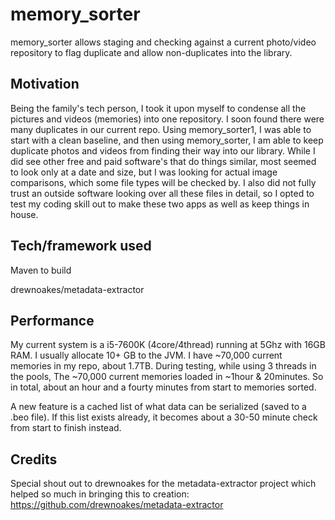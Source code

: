 # memory_sorter
memory_sorter allows staging and checking against a current photo/video repository to flag duplicate and allow non-duplicates into the library.
## Motivation
Being the family's tech person, I took it upon myself to condense all the pictures and videos (memories) into one repository.
 I soon found there were many duplicates in our current repo. Using memory_sorter1, I was able to
start with a clean baseline, and then using memory_sorter, I am able to keep duplicate photos and 
videos from finding their way into our library. While I did see other free and paid software's that do things similar, most seemed to look
 only at a date and size, but I was looking for actual image comparisons, which some file types will be checked by. I also did not fully trust an outside
 software looking over all these files in detail, so I opted to test my coding skill out to make these two apps as well as keep things in house.
## Tech/framework used
Maven to build

drewnoakes/metadata-extractor
## Performance
My current system is a i5-7600K (4core/4thread) running at 5Ghz with 16GB RAM. I usually allocate 10+ GB to the JVM.
I have ~70,000 current memories in my repo, about 1.7TB. During testing, while using 3 threads in the pools,
The ~70,000 current memories loaded in ~1hour & 20minutes. So in total, about an hour and a fourty minutes from start to memories sorted.

A new feature is a cached list of what data can be serialized (saved to a .beo file). If this list exists already, it becomes about a 30-50 minute check from start to finish instead.
## Credits
Special shout out to drewnoakes for the metadata-extractor project which helped so much in bringing this to creation: https://github.com/drewnoakes/metadata-extractor
